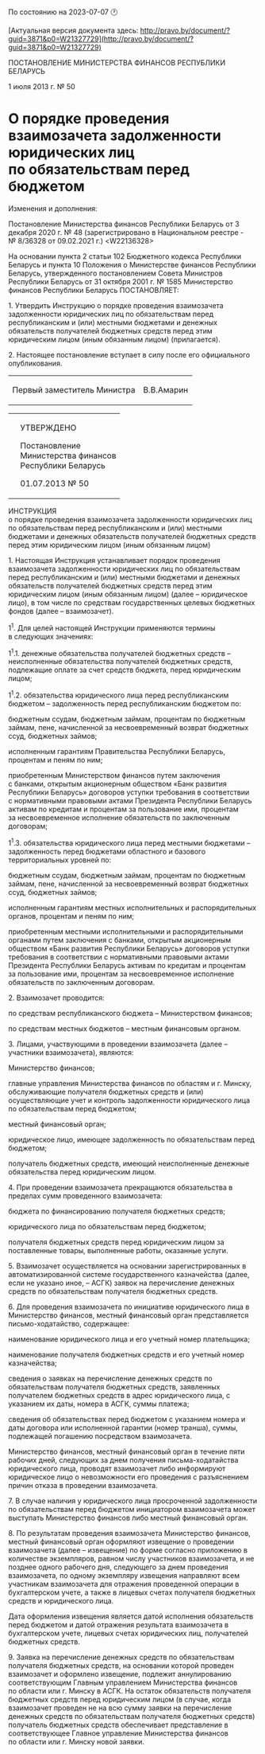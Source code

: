 По состоянию на 2023-07-07 &#x1F550;

[Актуальная версия документа здесь: http://pravo.by/document/?guid=3871&p0=W21327729](http://pravo.by/document/?guid=3871&p0=W21327729)

<p>ПОСТАНОВЛЕНИЕ МИНИСТЕРСТВА ФИНАНСОВ РЕСПУБЛИКИ БЕЛАРУСЬ</p>
<p>1 июля 2013 г. № 50</p>
<h1>О порядке проведения взаимозачета задолженности юридических лиц по обязательствам перед бюджетом</h1>
<p>Изменения и дополнения:</p>
<p>Постановление Министерства финансов Республики Беларусь от 3 декабря 2020 г. № 48 (зарегистрировано в Национальном реестре - № 8/36328 от 09.02.2021 г.) &lt;W22136328&gt;</p>
<p></p>
<p>На основании пункта 2 статьи 102 Бюджетного кодекса Республики Беларусь и пункта 10 Положения о Министерстве финансов Республики Беларусь, утвержденного постановлением Совета Министров Республики Беларусь от 31 октября 2001 г. № 1585 Министерство финансов Республики Беларусь ПОСТАНОВЛЯЕТ:</p>
<p>1. Утвердить Инструкцию о порядке проведения взаимозачета задолженности юридических лиц по обязательствам перед республиканским и (или) местными бюджетами и денежных обязательств получателей бюджетных средств перед этим юридическим лицом (иным обязанным лицом) (прилагается).</p>
<p>2. Настоящее постановление вступает в силу после его официального опубликования.</p>
<p></p>
<table><tr>
<td><p>Первый заместитель Министра</p></td>
<td><p>В.В.Амарин</p></td>
</tr></table>
<p></p>
<table><tr>
<td><p></p></td>
<td>
<p>УТВЕРЖДЕНО</p>
<p>Постановление <br>Министерства финансов <br>Республики Беларусь</p>
<p>01.07.2013 № 50</p>
</td>
</tr></table>
<p>ИНСТРУКЦИЯ <br>о порядке проведения взаимозачета задолженности юридических лиц по обязательствам перед республиканским и (или) местными бюджетами и денежных обязательств получателей бюджетных средств перед этим юридическим лицом (иным обязанным лицом)</p>
<p>1. Настоящая Инструкция устанавливает порядок проведения взаимозачета задолженности юридических лиц по обязательствам перед республиканским и (или) местными бюджетами и денежных обязательств получателей бюджетных средств перед этим юридическим лицом (иным обязанным лицом) (далее – юридическое лицо), в том числе по средствам государственных целевых бюджетных фондов (далее – взаимозачет).</p>
<p>1<sup>1</sup>. Для целей настоящей Инструкции применяются термины в следующих значениях:</p>
<p>1<sup>1</sup>.1. денежные обязательства получателей бюджетных средств – неисполненные обязательства получателей бюджетных средств, подлежащие оплате за счет средств бюджета, перед юридическим лицом;</p>
<p>1<sup>1</sup>.2. обязательства юридического лица перед республиканским бюджетом – задолженность перед республиканским бюджетом по:</p>
<p>бюджетным ссудам, бюджетным займам, процентам по бюджетным займам, пене, начисленной за несвоевременный возврат бюджетных ссуд, бюджетных займов;</p>
<p>исполненным гарантиям Правительства Республики Беларусь, процентам и пеням по ним;</p>
<p>приобретенным Министерством финансов путем заключения с банками, открытым акционерным обществом «Банк развития Республики Беларусь» договоров уступки требования в соответствии с нормативными правовыми актами Президента Республики Беларусь активам по кредитам и процентам за пользование ими, процентам за несвоевременное исполнение обязательств по заключенным договорам;</p>
<p>1<sup>1</sup>.3. обязательства юридического лица перед местными бюджетами – задолженность перед бюджетами областного и базового территориальных уровней по:</p>
<p>бюджетным ссудам, бюджетным займам, процентам по бюджетным займам, пене, начисленной за несвоевременный возврат бюджетных ссуд, бюджетных займов;</p>
<p>исполненным гарантиям местных исполнительных и распорядительных органов, процентам и пеням по ним;</p>
<p>приобретенным местными исполнительными и распорядительными органами путем заключения с банками, открытым акционерным обществом «Банк развития Республики Беларусь» договоров уступки требования в соответствии с нормативными правовыми актами Президента Республики Беларусь активам по кредитам и процентам за пользование ими, процентам за несвоевременное исполнение обязательств по заключенным договорам.</p>
<p>2. Взаимозачет проводится:</p>
<p>по средствам республиканского бюджета – Министерством финансов;</p>
<p>по средствам местных бюджетов – местным финансовым органом.</p>
<p>3. Лицами, участвующими в проведении взаимозачета (далее – участники взаимозачета), являются:</p>
<p>Министерство финансов;</p>
<p>главные управления Министерства финансов по областям и г. Минску, обслуживающие получателя бюджетных средств и (или) осуществляющие учет и контроль задолженности юридического лица по обязательствам перед бюджетом;</p>
<p>местный финансовый орган;</p>
<p>юридическое лицо, имеющее задолженность по обязательствам перед бюджетом;</p>
<p>получатель бюджетных средств, имеющий неисполненные денежные обязательства перед юридическим лицом.</p>
<p>4. При проведении взаимозачета прекращаются обязательства в пределах сумм проведенного взаимозачета:</p>
<p>бюджета по финансированию получателя бюджетных средств;</p>
<p>юридического лица по обязательствам перед бюджетом;</p>
<p>получателя бюджетных средств перед юридическим лицом за поставленные товары, выполненные работы, оказанные услуги.</p>
<p>5. Взаимозачет осуществляется на основании зарегистрированных в автоматизированной системе государственного казначейства (далее, если не указано иное, – АСГК) заявок на перечисление денежных средств по обязательствам получателя бюджетных средств.</p>
<p>6. Для проведения взаимозачета по инициативе юридического лица в Министерство финансов, местный финансовый орган представляется письмо-ходатайство, содержащее:</p>
<p>наименование юридического лица и его учетный номер плательщика;</p>
<p>наименование получателя бюджетных средств и его учетный номер казначейства;</p>
<p>сведения о заявках на перечисление денежных средств по обязательствам получателя бюджетных средств, заявленных получателем бюджетных средств в адрес юридического лица, с указанием их даты, номера в АСГК, суммы платежа;</p>
<p>сведения об обязательствах перед бюджетом с указанием номера и даты договора или исполненной гарантии (номер транша), суммы, подлежащей погашению посредством взаимозачета.</p>
<p>Министерство финансов, местный финансовый орган в течение пяти рабочих дней, следующих за днем получения письма-ходатайства юридического лица, проводят взаимозачет либо информируют юридическое лицо о невозможности его проведения с разъяснением причин отказа в проведении взаимозачета.</p>
<p>7. В случае наличия у юридического лица просроченной задолженности по обязательствам перед бюджетом инициатором взаимозачета может выступать Министерство финансов либо местный финансовый орган.</p>
<p>8. По результатам проведения взаимозачета Министерство финансов, местный финансовый орган оформляют извещение о проведении взаимозачета (далее – извещение) по форме согласно приложению в количестве экземпляров, равном числу участников взаимозачета, и не позднее одного рабочего дня, следующего за днем проведения взаимозачета, по одному экземпляру извещения направляют всем участникам взаимозачета для отражения проведенной операции в бухгалтерском учете, а также в лицевых счетах получателя бюджетных средств и юридического лица.</p>
<p>Дата оформления извещения является датой исполнения обязательств перед бюджетом и датой отражения результата взаимозачета в бухгалтерском учете, лицевых счетах юридических лиц, получателей бюджетных средств.</p>
<p>9. Заявка на перечисление денежных средств по обязательствам получателя бюджетных средств, на основании которой проведен взаимозачет и оформлено извещение, подлежит аннулированию соответствующим Главным управлением Министерства финансов по области или г. Минску в АСГК. На остаток обязательств получателя бюджетных средств перед юридическим лицом (в случае, когда взаимозачет проведен не на всю сумму заявки на перечисление денежных средств по обязательствам получателя бюджетных средств) получатель бюджетных средств обеспечивает представление в соответствующее Главное управление Министерства финансов по области или г. Минску новой заявки.</p>
<p></p>